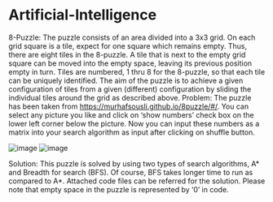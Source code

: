 # Artificial-Intelligence

8-Puzzle:
The puzzle consists of an area divided into a 3x3 grid. On each grid square is a tile, expect for one square which remains empty. Thus, there are eight tiles in the 8-puzzle. A tile that is next to the empty grid square can be moved into the empty space, leaving its previous position empty in turn. Tiles are numbered, 1 thru 8 for the 8-puzzle, so that each tile can be uniquely identified. The aim of the puzzle is to achieve a given configuration of tiles from a given (different) configuration by sliding the individual tiles around the grid as described above.
Problem:
The puzzle has been taken from https://murhafsousli.github.io/8puzzle/#/. You can select any picture you like and click on ‘show numbers’ check box on the lower left corner below the picture. Now you can input these numbers as a matrix into your search algorithm as input after clicking on shuffle button.
 
 ![image](https://user-images.githubusercontent.com/81529956/176089713-d95aded8-f631-4cf9-89ee-17d6a63a8366.png)   ![image](https://user-images.githubusercontent.com/81529956/176090185-1522d898-fcb9-4f7d-83e6-185ad16a4caa.png)


 
Solution:
This puzzle is solved by using two types of search algorithms, A* and Breadth for search (BFS). Of course, BFS takes longer time to run as compared to A*. Attached code files can be referred for the solution. 
Please note that empty space in the puzzle is represented by ‘0’ in code.

